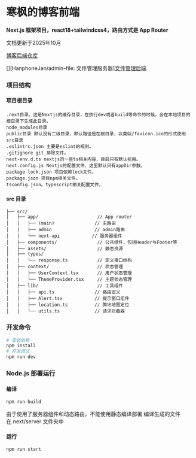 # 寒枫的博客前端

**Next.js 框架项目，react18+tailwindcss4，路由方式是 App Router**

文档更新于2025年10月

[博客后端仓库](https://github.com/HanphoneJan/hanphone-blog-backend)

[][HanphoneJan/admin-file: 文件管理服务器][文件管理后端](https://github.com/HanphoneJan/admin-file)

### 项目结构

#### 项目根目录

```plaintext
.next目录。这是Nextjs的缓存目录，在执行dev或者build等命令的时候，会在本地项目的根目录下生成此目录。
node_modules目录
public目录 默认没有二级目录，默认路径是在根目录，以类似/favicon.ico的形式使用
src目录
.eslintrc.json 主要是eslint的规则。
.gitignore git 排除文件。
next-env.d.ts nextjs的一些ts相关内容，目前只有默认引用。
next.config.js Nextjs的配置文件，这里默认只有appDir参数。
package-lock.json 项目依赖lock文件。
package.json 项目npm相关文件。
tsconfig.json。typescript相关配置文件。
```

#### src 目录

```plaintext
├── src/
│   ├── app/                  	  // App router
│   │   ├── (main)               // 主路由
│   │   ├── admin            	 // admin路由
│   │   └── next-api          	// 服务器组件
│   ├── components/               // 公共组件，包括Header与Footer等
│   ├── assets/              	  // 静态资源
│   ├── types/                  
│   │   └── response.ts           // 定义接口结构
│   ├── context/                  // 状态管理
│   │   ├── UserContext.tsx       // 用户状态管理
│   │   └── ThemeProvider.tsx     // 主题状态管理
│   ├── lib/                   	  // 工具组件
│   │   ├── api.ts               // 路由定义
│   │   ├── Alert.tsx            // 提示窗口组件
│   │   ├── location.ts          // 腾讯地图定位
│   │   └── utils.ts             // 请求拦截器
```

### 开发命令

```bash
# 安装依赖
npm install
# 开发调试
npm run dev
```

### Node.js 部署运行

#### 编译

```bash
npm run build
```

由于使用了服务器组件和动态路由，不能使用静态编译部署
编译生成的文件在.next/server 文件夹中

#### 运行

```bash
npm run start
```
